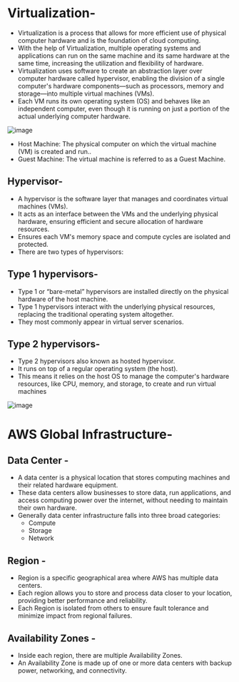 # Virtualization-
- Virtualization is a process that allows for more efficient use of physical computer hardware and is the foundation of cloud computing.
- With the help of Virtualization, multiple operating systems and applications can run on the same machine and its same hardware at the same time, increasing the utilization and flexibility of hardware.
- Virtualization uses software to create an abstraction layer over computer hardware called hypervisor, enabling the division of a single computer's hardware components—such as processors, memory and storage—into multiple virtual machines (VMs).
- Each VM runs its own operating system (OS) and behaves like an independent computer, even though it is running on just a portion of the actual underlying computer hardware.

![image](https://github.com/user-attachments/assets/d8fd73a9-e7da-4ed8-8dba-ac154f974cd2)

- Host Machine:  The physical computer on which the virtual machine (VM) is created and run..
- Guest Machine: The virtual machine is referred to as a Guest Machine.

## Hypervisor- 
- A hypervisor is the software layer that manages and coordinates virtual machines (VMs).
- It acts as an interface between the VMs and the underlying physical hardware, ensuring efficient and secure allocation of hardware resources.
- Ensures each VM's memory space and compute cycles are isolated and protected.
- There are two types of hypervisors:

## Type 1 hypervisors-

- Type 1 or “bare-metal” hypervisors are installed directly on the physical hardware of the host machine.
- Type 1 hypervisors interact with the underlying physical resources, replacing the traditional operating system altogether.
- They most commonly appear in virtual server scenarios.


## Type 2 hypervisors-

- Type 2 hypervisors also known as hosted hypervisor.
- It runs on top of a regular operating system (the host).
- This means it relies on the host OS to manage the computer's hardware resources, like CPU, memory, and storage, to create and run virtual machines

![image](https://github.com/user-attachments/assets/6b7d7162-a542-4f2f-a04d-5c09385cf24c)


# AWS Global Infrastructure-
## Data Center -
- A data center is a physical location that stores computing machines and their related hardware equipment.
- These data centers allow businesses to store data, run applications, and access computing power over the internet, without needing to maintain their own hardware.
- Generally data center infrastructure falls into three broad categories:
    - Compute
    - Storage
    - Network
    
## Region -
- Region is a specific geographical area where AWS has multiple data centers.
- Each region allows you to store and process data closer to your location, providing better performance and reliability.
- Each Region is isolated from others to ensure fault tolerance and minimize impact from regional failures.

## Availability Zones -
- Inside each region, there are multiple Availability Zones.
- An Availability Zone is made up of one or more data centers with backup power, networking, and connectivity.
